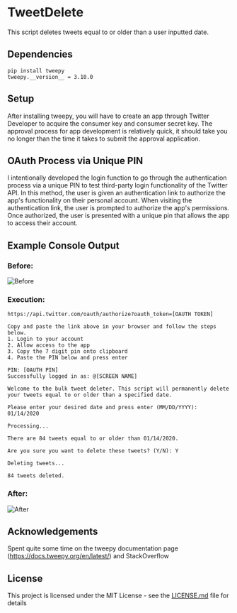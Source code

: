 # TweetDelete
This script deletes tweets equal to or older than a user inputted date.

## Dependencies

```
pip install tweepy
tweepy.__version__ = 3.10.0
```

## Setup

After installing tweepy, you will have to create an app through Twitter Developer to acquire the consumer key and consumer secret key. The approval process for app development is relatively quick, it should take you no longer than the time it takes to submit the approval application. 

## OAuth Process via Unique PIN

I intentionally developed the login function to go through the authentication process via a unique PIN to test third-party login functionality of the Twitter API. In this method, the user is given an authentication link to authorize the app's functionality on their personal account. When visiting the authentication link, the user is prompted to authorize the app's permissions. Once authorized, the user is presented with a unique pin that allows the app to access their account. 

## Example Console Output

### Before:

![Before]("https://user-images.githubusercontent.com/7709854/110645790-48160180-8184-11eb-86e7-5f901f79c56f.png")

### Execution:

```
https://api.twitter.com/oauth/authorize?oauth_token=[OAUTH TOKEN]

Copy and paste the link above in your browser and follow the steps below.
1. Login to your account
2. Allow access to the app
3. Copy the 7 digit pin onto clipboard
4. Paste the PIN below and press enter

PIN: [OAUTH PIN]
Successfully logged in as: @[SCREEN NAME]

Welcome to the bulk tweet deleter. This script will permanently delete your tweets equal to or older than a specified date.

Please enter your desired date and press enter (MM/DD/YYYY): 01/14/2020

Processing...

There are 84 tweets equal to or older than 01/14/2020. 

Are you sure you want to delete these tweets? (Y/N): Y

Deleting tweets...

84 tweets deleted.
```
### After:

![After]("https://user-images.githubusercontent.com/7709854/110645790-48160180-8184-11eb-86e7-5f901f79c56f.png")

## Acknowledgements
Spent quite some time on the tweepy documentation page (https://docs.tweepy.org/en/latest/) and StackOverflow

## License

This project is licensed under the MIT License - see the [LICENSE.md](LICENSE.md) file for details
